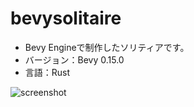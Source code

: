 # bevysolitaire
* Bevy Engineで制作したソリティアです。
* バージョン：Bevy 0.15.0
* 言語：Rust

![screenshot](https://github.com/user-attachments/assets/56d8c74b-0a4d-4a07-b5ec-407dcad0b0f8)
